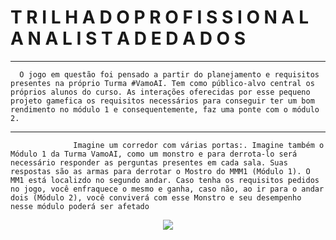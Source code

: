 # T R I L H A  D O  P R O F I S S I O N A L  A N A L I S T A  D E  D A D O S
---
      O jogo em questão foi pensado a partir do planejamento e requisitos presentes na próprio Turma #VamoAI. Tem como público-alvo central os próprios alunos do curso. As interações oferecidas por esse pequeno projeto gamefica os requisitos necessários para conseguir ter um bom rendimento no módulo 1 e consequentemente, faz uma ponte com o módulo 2.
---


                  Imagine um corredor com várias portas:. Imagine também o Módulo 1 da Turma VamoAI, como um monstro e para derrota-lo será necessário responder as perguntas presentes em cada sala. Suas respostas são as armas para derrotar o Mostro do MMM1 (Módulo 1). O MM1 está localizdo no segundo andar. Caso tenha os requisitos pedidos no jogo, você enfraquece o mesmo e ganha, caso não, ao ir para o andar dois (Módulo 2), você conviverá com esse Monstro e seu desempenho nesse módulo poderá ser afetado
                  
 <p align="center">
  <img src="https://github.com/Natalia-oli/imagens/blob/master/Legal%20Ilustrado%20Games%20Infogr%C3%A1fico%20(1).gif"/>
</p>









